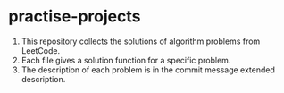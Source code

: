 # practise-projects
1. This repository collects the solutions of algorithm problems from LeetCode.
2. Each file gives a solution function for a specific problem.
3. The description of each problem is in the commit message extended description.

